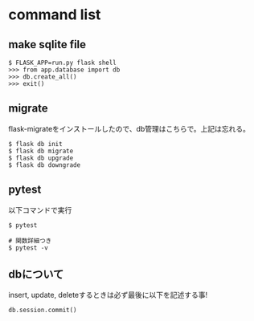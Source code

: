 # command list
## make sqlite file
```
$ FLASK_APP=run.py flask shell
>>> from app.database import db
>>> db.create_all()
>>> exit()
```

## migrate
flask-migrateをインストールしたので、db管理はこちらで。上記は忘れる。
```
$ flask db init
$ flask db migrate
$ flask db upgrade
$ flask db downgrade
```

## pytest
以下コマンドで実行
```
$ pytest

# 関数詳細つき
$ pytest -v
```

## dbについて
insert, update, deleteするときは必ず最後に以下を記述する事!
```
db.session.commit()
```
